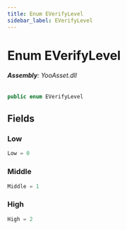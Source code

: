```yaml
---
title: Enum EVerifyLevel
sidebar_label: EVerifyLevel
---
```

# Enum EVerifyLevel


###### **Assembly**: YooAsset.dll

```csharp title="Declaration"
public enum EVerifyLevel
```
## Fields
### Low


```csharp title="Declaration"
Low = 0
```
### Middle


```csharp title="Declaration"
Middle = 1
```
### High


```csharp title="Declaration"
High = 2
```

